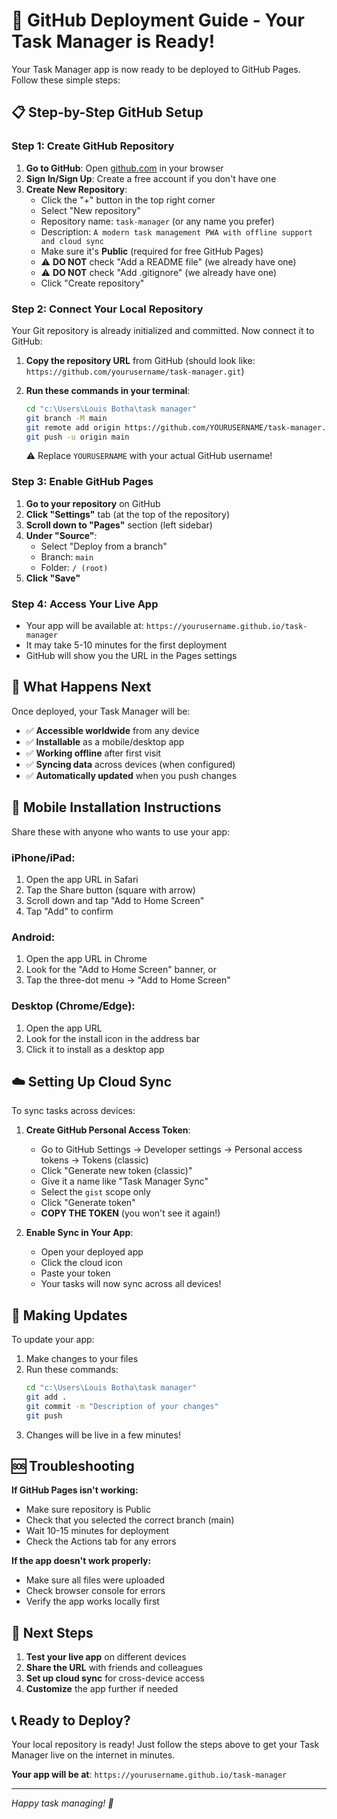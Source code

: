 # 🚀 GitHub Deployment Guide - Your Task Manager is Ready!

Your Task Manager app is now ready to be deployed to GitHub Pages. Follow these simple steps:

## 📋 Step-by-Step GitHub Setup

### Step 1: Create GitHub Repository

1. **Go to GitHub**: Open [github.com](https://github.com) in your browser
2. **Sign In/Sign Up**: Create a free account if you don't have one
3. **Create New Repository**:
   - Click the "+" button in the top right corner
   - Select "New repository"
   - Repository name: `task-manager` (or any name you prefer)
   - Description: `A modern task management PWA with offline support and cloud sync`
   - Make sure it's **Public** (required for free GitHub Pages)
   - ⚠️ **DO NOT** check "Add a README file" (we already have one)
   - ⚠️ **DO NOT** check "Add .gitignore" (we already have one)
   - Click "Create repository"

### Step 2: Connect Your Local Repository

Your Git repository is already initialized and committed. Now connect it to GitHub:

1. **Copy the repository URL** from GitHub (should look like: `https://github.com/yourusername/task-manager.git`)

2. **Run these commands in your terminal**:
   ```bash
   cd "c:\Users\Louis Botha\task manager"
   git branch -M main
   git remote add origin https://github.com/YOURUSERNAME/task-manager.git
   git push -u origin main
   ```
   
   ⚠️ Replace `YOURUSERNAME` with your actual GitHub username!

### Step 3: Enable GitHub Pages

1. **Go to your repository** on GitHub
2. **Click "Settings"** tab (at the top of the repository)
3. **Scroll down to "Pages"** section (left sidebar)
4. **Under "Source"**:
   - Select "Deploy from a branch"
   - Branch: `main`
   - Folder: `/ (root)`
5. **Click "Save"**

### Step 4: Access Your Live App

- Your app will be available at: `https://yourusername.github.io/task-manager`
- It may take 5-10 minutes for the first deployment
- GitHub will show you the URL in the Pages settings

## 🎉 What Happens Next

Once deployed, your Task Manager will be:
- ✅ **Accessible worldwide** from any device
- ✅ **Installable** as a mobile/desktop app
- ✅ **Working offline** after first visit
- ✅ **Syncing data** across devices (when configured)
- ✅ **Automatically updated** when you push changes

## 📱 Mobile Installation Instructions

Share these with anyone who wants to use your app:

### iPhone/iPad:
1. Open the app URL in Safari
2. Tap the Share button (square with arrow)
3. Scroll down and tap "Add to Home Screen"
4. Tap "Add" to confirm

### Android:
1. Open the app URL in Chrome
2. Look for the "Add to Home Screen" banner, or
3. Tap the three-dot menu → "Add to Home Screen"

### Desktop (Chrome/Edge):
1. Open the app URL
2. Look for the install icon in the address bar
3. Click it to install as a desktop app

## ☁️ Setting Up Cloud Sync

To sync tasks across devices:

1. **Create GitHub Personal Access Token**:
   - Go to GitHub Settings → Developer settings → Personal access tokens → Tokens (classic)
   - Click "Generate new token (classic)"
   - Give it a name like "Task Manager Sync"
   - Select the `gist` scope only
   - Click "Generate token"
   - **COPY THE TOKEN** (you won't see it again!)

2. **Enable Sync in Your App**:
   - Open your deployed app
   - Click the cloud icon
   - Paste your token
   - Your tasks will now sync across all devices!

## 🔄 Making Updates

To update your app:
1. Make changes to your files
2. Run these commands:
   ```bash
   cd "c:\Users\Louis Botha\task manager"
   git add .
   git commit -m "Description of your changes"
   git push
   ```
3. Changes will be live in a few minutes!

## 🆘 Troubleshooting

**If GitHub Pages isn't working:**
- Make sure repository is Public
- Check that you selected the correct branch (main)
- Wait 10-15 minutes for deployment
- Check the Actions tab for any errors

**If the app doesn't work properly:**
- Make sure all files were uploaded
- Check browser console for errors
- Verify the app works locally first

## 🎯 Next Steps

1. **Test your live app** on different devices
2. **Share the URL** with friends and colleagues
3. **Set up cloud sync** for cross-device access
4. **Customize** the app further if needed

## 📞 Ready to Deploy?

Your local repository is ready! Just follow the steps above to get your Task Manager live on the internet in minutes.

**Your app will be at**: `https://yourusername.github.io/task-manager`

---
*Happy task managing! 🚀*
